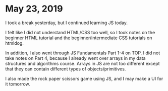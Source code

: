 # May 23, 2019

I took a break yesterday, but I continued learning JS today.

I felt like I did not understand HTML/CSS too well, so I took notes on the beginner HTML tutorial and the beginner/intermediate CSS tutorials on htmldog.

In addition, I also went through JS Fundamentals Part 1-4 on TOP. I did not take notes on Part 4, because I already went over arrays in my data structures and algorithms course. Arrays in JS are not too different except that they can contain different types of objects/primitives.

I also made the rock paper scissors game using JS, and I may make a UI for it tomorrow.